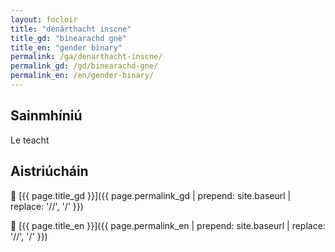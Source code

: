 ```yaml
---
layout: focloir
title: "dénárthacht inscne"
title_gd: "bìnearachd gnè"
title_en: "gender binary"
permalink: /ga/denarthacht-inscne/
permalink_gd: /gd/binearachd-gne/
permalink_en: /en/gender-binary/
---
```


## Sainmhíniú
  
Le teacht

## Aistriúcháin

&#x1f3f4;&#xe0067;&#xe0062;&#xe0073;&#xe0063;&#xe0074;&#xe007f; [{{ page.title_gd }}]({{ page.permalink_gd | prepend: site.baseurl | replace: '//', '/' }})

&#x1f3f4;&#xe0067;&#xe0062;&#xe0065;&#xe006e;&#xe0067;&#xe007f; [{{ page.title_en }}]({{ page.permalink_en | prepend: site.baseurl | replace: '//', '/' }})